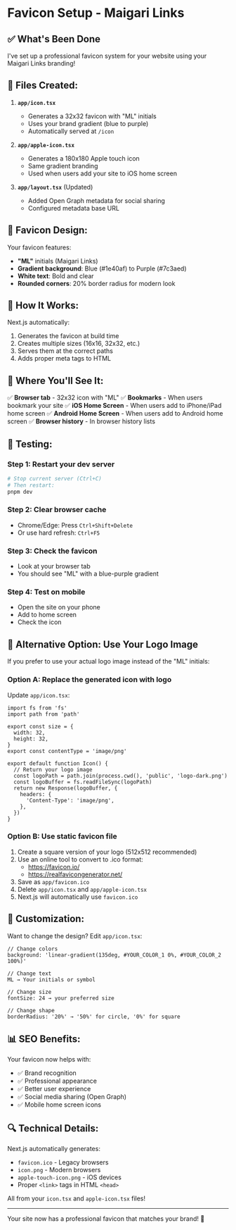 # Favicon Setup - Maigari Links

## ✅ What's Been Done

I've set up a professional favicon system for your website using your Maigari Links branding!

## 📁 Files Created:

1. **`app/icon.tsx`**
   - Generates a 32x32 favicon with "ML" initials
   - Uses your brand gradient (blue to purple)
   - Automatically served at `/icon`

2. **`app/apple-icon.tsx`**
   - Generates a 180x180 Apple touch icon
   - Same gradient branding
   - Used when users add your site to iOS home screen

3. **`app/layout.tsx`** (Updated)
   - Added Open Graph metadata for social sharing
   - Configured metadata base URL

## 🎨 Favicon Design:

Your favicon features:
- **"ML"** initials (Maigari Links)
- **Gradient background**: Blue (#1e40af) to Purple (#7c3aed)
- **White text**: Bold and clear
- **Rounded corners**: 20% border radius for modern look

## 🚀 How It Works:

Next.js automatically:
1. Generates the favicon at build time
2. Creates multiple sizes (16x16, 32x32, etc.)
3. Serves them at the correct paths
4. Adds proper meta tags to HTML

## 📱 Where You'll See It:

✅ **Browser tab** - 32x32 icon with "ML"
✅ **Bookmarks** - When users bookmark your site
✅ **iOS Home Screen** - When users add to iPhone/iPad home screen
✅ **Android Home Screen** - When users add to Android home screen
✅ **Browser history** - In browser history lists

## 🧪 Testing:

### Step 1: Restart your dev server
```powershell
# Stop current server (Ctrl+C)
# Then restart:
pnpm dev
```

### Step 2: Clear browser cache
- Chrome/Edge: Press `Ctrl+Shift+Delete`
- Or use hard refresh: `Ctrl+F5`

### Step 3: Check the favicon
- Look at your browser tab
- You should see "ML" with a blue-purple gradient

### Step 4: Test on mobile
- Open the site on your phone
- Add to home screen
- Check the icon

## 🔄 Alternative Option: Use Your Logo Image

If you prefer to use your actual logo image instead of the "ML" initials:

### Option A: Replace the generated icon with logo

Update `app/icon.tsx`:

```tsx
import fs from 'fs'
import path from 'path'

export const size = {
  width: 32,
  height: 32,
}
export const contentType = 'image/png'

export default function Icon() {
  // Return your logo image
  const logoPath = path.join(process.cwd(), 'public', 'logo-dark.png')
  const logoBuffer = fs.readFileSync(logoPath)
  return new Response(logoBuffer, {
    headers: {
      'Content-Type': 'image/png',
    },
  })
}
```

### Option B: Use static favicon file

1. Create a square version of your logo (512x512 recommended)
2. Use an online tool to convert to .ico format:
   - https://favicon.io/
   - https://realfavicongenerator.net/
3. Save as `app/favicon.ico`
4. Delete `app/icon.tsx` and `app/apple-icon.tsx`
5. Next.js will automatically use `favicon.ico`

## 🎨 Customization:

Want to change the design? Edit `app/icon.tsx`:

```tsx
// Change colors
background: 'linear-gradient(135deg, #YOUR_COLOR_1 0%, #YOUR_COLOR_2 100%)'

// Change text
ML → Your initials or symbol

// Change size
fontSize: 24 → your preferred size

// Change shape
borderRadius: '20%' → '50%' for circle, '0%' for square
```

## 📊 SEO Benefits:

Your favicon now helps with:
- ✅ Brand recognition
- ✅ Professional appearance
- ✅ Better user experience
- ✅ Social media sharing (Open Graph)
- ✅ Mobile home screen icons

## 🔍 Technical Details:

Next.js automatically generates:
- `favicon.ico` - Legacy browsers
- `icon.png` - Modern browsers
- `apple-touch-icon.png` - iOS devices
- Proper `<link>` tags in HTML `<head>`

All from your `icon.tsx` and `apple-icon.tsx` files!

---

Your site now has a professional favicon that matches your brand! 🎉
